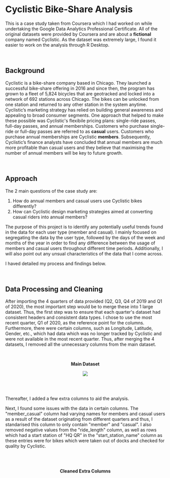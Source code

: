 # Cyclistic Bike-Share Analysis

This is a case study taken from Coursera which I had worked on while undertaking the Google Data Analytics Professional Certificate. All of the original datasets were provided by Coursera and are about a **fictional** company named Cyclistic. As the dataset was extremely large, I found it easier to work on the analysis through R Desktop.

<br/>

## Background

Cyclistic is a bike-share company based in Chicago. They launched a successful bike-share offering in 2016 and since then, the program has grown to a fleet of 5,824 bicycles that are geotracked and locked into a network of 692 stations across Chicago. The bikes can be unlocked from one station and returned to any other station in the system anytime. Cyclistic’s marketing strategy has relied on building general awareness and appealing to broad consumer segments. One approach that helped to make these possible was Cyclistic's flexibile pricing plans: single-ride passes, full-day passes, and annual memberships. Customers who purchase single-ride or full-day passes are referred to as **casual** users. Customers who purchase annual memberships are Cyclistic **members**. Subsequently, Cyclistic’s finance analysts have concluded that annual members are much more profitable than casual users and they believe that maximising the number of annual members will be key to future growth.

<br/>

## Approach

The 2 main questions of the case study are: 

1. How do annual members and casual users use Cyclistic bikes differently?
2. How can Cyclistic design marketing strategies aimed at converting casual riders into annual members?

The purpose of this project is to identify any potentially useful trends found in the data for each user type (member and casual). I mainly focused on segregating the data by the user type, followed by the days of the week and months of the year in order to find any difference between the usage of members and casual users throughout different time periods. Additionally, I will also point out any unsual characteristics of the data that I come across.

I haved detailed my process and findings below.

<br/>

## Data Processing and Cleaning

After importing the 4 quarters of data provided (Q2, Q3, Q4 of 2019 and Q1 of 2020), the most important step would be to merge these into 1 large dataset. Thus, the first step was to ensure that each quarter's dataset had consistent headers and consistent data types. I chose to use the most recent quarter, Q1 of 2020, as the reference point for the columns. Furthermore, there were certain columns, such as Longitude, Latitude, Gender, etc., which had data which was no longer tracked by Cyclistic and were not available in the most recent quarter. Thus, after merging the 4 datasets, I removed all the unnecessary columns from the main dataset.

<br/>

<p align="center"> <b>
Main Dataset
</b> </p>

<p align="center">
<img src="images/Merged%20Dataset.PNG">
</p>

<br/><br/>

Thereafter, I added a few extra columns to aid the analysis.

Next, I found some issues with the data in certain columns. The "member_casual" column had varying names for members and casual users as a result of the dataset originating from different quarters and thus, I standarised this column to only contain "member" and "casual". I also removed negative values from the "ride_length" column, as well as rows which had a start station of "HQ QR" in the "start_station_name" column as these entries were for bikes which were taken out of docks and checked for quality by Cyclistic. 

<br/><br/>

<p align="center"> <b>
Cleaned Extra Columns
</b> </p>
